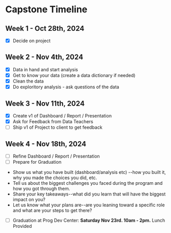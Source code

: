 # Capstone Timeline 

## Week 1 - Oct 28th, 2024 

- [x] Decide on project

## Week 2 - Nov 4th, 2024 

- [x] Data in hand and start analysis
- [x] Get to know your data (create a data dictionary if needed)
- [x] Clean the data
- [x] Do exploritory analysis - ask questions of the data 

## Week 3 - Nov 11th, 2024 

- [x] Create v1 of Dashboard / Report / Presentation 
- [x] Ask for Feedback from Data Teachers 
- [ ] Ship v1 of Project to client to get feedback 

## Week 4 - Nov 18th, 2024 

- [ ] Refine Dashboard / Report / Presentation 
- [ ] Prepare for Graduation 
* Show us what you have built (dashboard/analysis etc) --how you built it, why you made the choices you did, etc.
* Tell us about the biggest challenges you faced during the program and how you got through them.
* Share your key takeaways--what did you learn that will have the biggest impact on you?
* Let us know what your plans are--are you leaning toward a specific role and what are your steps to get there?
- [ ] Graduation at Prog Dev Center: **Saturday Nov 23rd. 10am - 2pm.** Lunch Provided 

